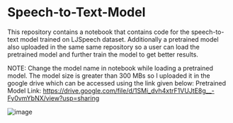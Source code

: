 # Speech-to-Text-Model
This repository contains a notebook that contains code for the speech-to-text model trained on LJSpeech dataset. Additionally a pretrained model also uploaded in the same same repository so a user can load the pretrained model and further train the model to get better results. 

NOTE: Change the model name in notebook while loading a pretrained model. The model size is greater than 300 MBs so I uploaded it in the google drive which can be accessed using the link given below:
Pretrained Model Link: https://drive.google.com/file/d/1SMi_dvh4xtrF1VUJtE8g__-Fy0vmYbNX/view?usp=sharing

![image](https://user-images.githubusercontent.com/68403761/210518343-17c8dd51-61da-4f9a-ac23-df41615dfa21.png)

